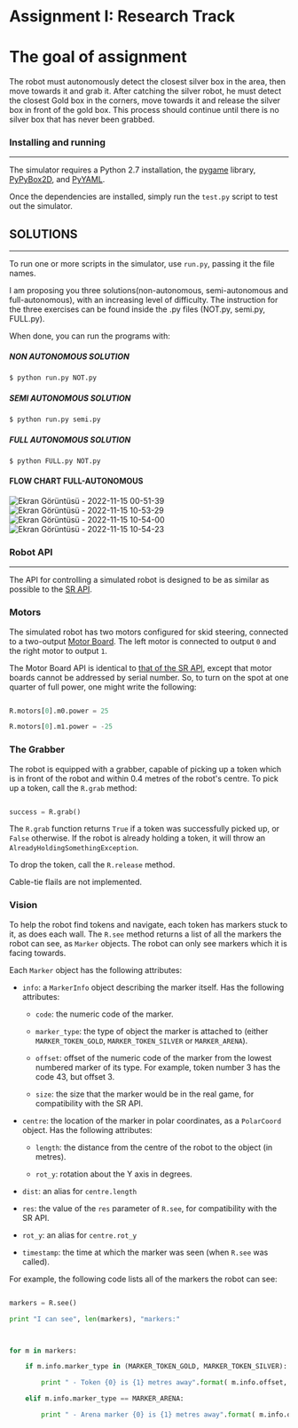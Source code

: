 Assignment I: Research Track
================================

# The goal of assignment


The robot must autonomously detect the closest silver box in the area, then move towards it and grab it. After catching the silver robot, he must detect the closest Gold box in the corners, move towards it and release the silver box in front of the gold box. This process should continue until there is no silver box that has never been grabbed.


### Installing and running

----------------------



The simulator requires a Python 2.7 installation, the [pygame](http://pygame.org/) library, [PyPyBox2D](https://pypi.python.org/pypi/pypybox2d/2.1-r331), and [PyYAML](https://pypi.python.org/pypi/PyYAML/).



Once the dependencies are installed, simply run the `test.py` script to test out the simulator.

## SOLUTIONS 
-----------------------------

To run one or more scripts in the simulator, use `run.py`, passing it the file names. 

I am proposing you three solutions(non-autonomous, semi-autonomous and full-autonomous), with an increasing level of difficulty.
The instruction for the three exercises can be found inside the .py files (NOT.py, semi.py, FULL.py).

When done, you can run the programs with:

##### NON AUTONOMOUS SOLUTION

```bash
$ python run.py NOT.py
```
##### SEMI AUTONOMOUS SOLUTION
```bash
$ python run.py semi.py
```
##### FULL AUTONOMOUS SOLUTION

```bash
$ python FULL.py NOT.py
```
#### FLOW CHART FULL-AUTONOMOUS

![Ekran Görüntüsü - 2022-11-15 00-51-39](https://user-images.githubusercontent.com/117012520/201882738-853b4b39-ff4f-4137-b886-7286be01ccb0.png)
![Ekran Görüntüsü - 2022-11-15 10-53-29](https://user-images.githubusercontent.com/117012520/201889010-fb0ed4ac-73da-4e3d-91e7-27d74ade6b27.png)
![Ekran Görüntüsü - 2022-11-15 10-54-00](https://user-images.githubusercontent.com/117012520/201889012-92f58ed5-fb23-449a-916d-8db880dff2ba.png)
![Ekran Görüntüsü - 2022-11-15 10-54-23](https://user-images.githubusercontent.com/117012520/201889014-a5c23d6a-d7c8-4556-b7c4-812c0f52f7e5.png)



### Robot API

---------



The API for controlling a simulated robot is designed to be as similar as possible to the [SR API][sr-api].



### Motors ###



The simulated robot has two motors configured for skid steering, connected to a two-output [Motor Board](https://studentrobotics.org/docs/kit/motor_board). The left motor is connected to output `0` and the right motor to output `1`.



The Motor Board API is identical to [that of the SR API](https://studentrobotics.org/docs/programming/sr/motors/), except that motor boards cannot be addressed by serial number. So, to turn on the spot at one quarter of full power, one might write the following:



```python

R.motors[0].m0.power = 25

R.motors[0].m1.power = -25

```



### The Grabber ###



The robot is equipped with a grabber, capable of picking up a token which is in front of the robot and within 0.4 metres of the robot's centre. To pick up a token, call the `R.grab` method:



```python

success = R.grab()

```



The `R.grab` function returns `True` if a token was successfully picked up, or `False` otherwise. If the robot is already holding a token, it will throw an `AlreadyHoldingSomethingException`.



To drop the token, call the `R.release` method.



Cable-tie flails are not implemented.



### Vision ###



To help the robot find tokens and navigate, each token has markers stuck to it, as does each wall. The `R.see` method returns a list of all the markers the robot can see, as `Marker` objects. The robot can only see markers which it is facing towards.



Each `Marker` object has the following attributes:



* `info`: a `MarkerInfo` object describing the marker itself. Has the following attributes:

  * `code`: the numeric code of the marker.

  * `marker_type`: the type of object the marker is attached to (either `MARKER_TOKEN_GOLD`, `MARKER_TOKEN_SILVER` or `MARKER_ARENA`).

  * `offset`: offset of the numeric code of the marker from the lowest numbered marker of its type. For example, token number 3 has the code 43, but offset 3.

  * `size`: the size that the marker would be in the real game, for compatibility with the SR API.

* `centre`: the location of the marker in polar coordinates, as a `PolarCoord` object. Has the following attributes:

  * `length`: the distance from the centre of the robot to the object (in metres).

  * `rot_y`: rotation about the Y axis in degrees.

* `dist`: an alias for `centre.length`

* `res`: the value of the `res` parameter of `R.see`, for compatibility with the SR API.

* `rot_y`: an alias for `centre.rot_y`

* `timestamp`: the time at which the marker was seen (when `R.see` was called).



For example, the following code lists all of the markers the robot can see:



```python

markers = R.see()

print "I can see", len(markers), "markers:"



for m in markers:

    if m.info.marker_type in (MARKER_TOKEN_GOLD, MARKER_TOKEN_SILVER):

        print " - Token {0} is {1} metres away".format( m.info.offset, m.dist )

    elif m.info.marker_type == MARKER_ARENA:

        print " - Arena marker {0} is {1} metres away".format( m.info.offset, m.dist )

```



[sr-api]: https://studentrobotics.org/docs/programming/sr/

